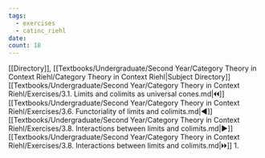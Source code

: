 ```yaml
---
tags:
  - exercises
  - catinc_riehl
date: 
count: 18
---
```

[[Directory]], [[Textbooks/Undergraduate/Second Year/Category Theory in Context Riehl/Category Theory in Context Riehl|Subject Directory]]
[[Textbooks/Undergraduate/Second Year/Category Theory in Context Riehl/Exercises/3.1. Limits and colimits as universal cones.md|🞀🞀]] [[Textbooks/Undergraduate/Second Year/Category Theory in Context Riehl/Exercises/3.6. Functoriality of limits and colimits.md|◀]] [[Textbooks/Undergraduate/Second Year/Category Theory in Context Riehl/Exercises/3.8. Interactions between limits and colimits.md|▶]] [[Textbooks/Undergraduate/Second Year/Category Theory in Context Riehl/Exercises/3.8. Interactions between limits and colimits.md|🞂🞂]]
1. 